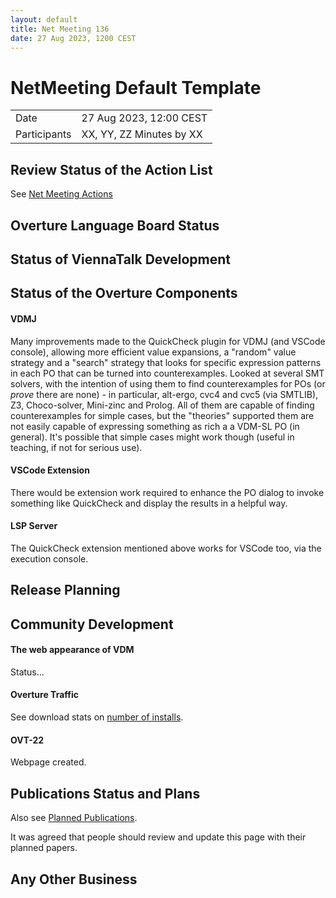 ```yaml
---
layout: default
title: Net Meeting 136
date: 27 Aug 2023, 1200 CEST
---
```


<script src="https://code.jquery.com/jquery-1.11.1.min.js">
</script>
<script src="/javascripts/edit.js"></script>
<script>setEditButonNm();</script>

# NetMeeting Default Template

|||
|---|---|
| Date | 27 Aug 2023, 12:00 CEST |
| Participants | XX, YY, ZZ Minutes by XX |


## Review Status of the Action List

See [Net Meeting Actions](https://github.com/overturetool/overturetool.github.io/issues?q=is%3Aopen+is%3Aissue+label%3A%22action+net-meeting%22)


## Overture Language Board Status



## Status of ViennaTalk Development


##  Status of the Overture Components

#### VDMJ

Many improvements made to the QuickCheck plugin for VDMJ (and VSCode console), allowing more efficient value expansions, a "random" value strategy and a "search" strategy that looks for specific expression patterns in each PO that can be turned into counterexamples. Looked at several SMT solvers, with the intention of using them to find counterexamples for POs (or _prove_ there are none) - in particular, alt-ergo, cvc4 and cvc5 (via SMTLIB), Z3, Choco-solver, Mini-zinc and Prolog. All of them are capable of finding counterexamples for simple cases, but the "theories" supported them are not easily capable of expressing something as rich a a VDM-SL PO (in general). It's possible that simple cases might work though (useful in teaching, if not for serious use).

#### VSCode Extension

There would be extension work required to enhance the PO dialog to invoke something like QuickCheck and display the results in a helpful way.

#### LSP Server

The QuickCheck extension mentioned above works for VSCode too, via the execution console.

##  Release Planning

##  Community Development

#### The web appearance of VDM 

Status...

#### Overture Traffic

See download stats on [number of installs](https://marketplace.visualstudio.com/items?itemName=overturetool.vdm-vscode).


#### OVT-22 

Webpage created.

##  Publications Status and Plans

Also see [Planned Publications](https://www.overturetool.org/publications/PlannedPublications.html).

It was agreed that people should review and update this page with their planned papers.

##  Any Other Business


<div id="edit_page_div"></div>

